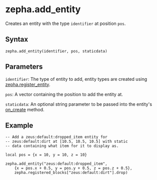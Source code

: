 # zepha.add_entity

Creates an entity with the type `identifier` at position `pos`.
## Syntax

`zepha.add_entity(identifier, pos, staticdata)`

## Parameters

`identifier`: The type of entity to add, entity types are created using [zepha.register_entity](/docs/methods/zepha_register_entity).

`pos`: A vector containing the position to add the entity at.

`staticdata`: An optional string parameter to be passed into the entity's [on_create](/docs/definitions/entity_definition#on_create) method.

## Example

```
-- Add a zeus:default:dropped_item entity for 
-- zeus:default:dirt at [10.5, 10.5, 10.5] with static 
-- data containing what item for it to display as.

local pos = {x = 10, y = 10, z = 10}

zepha.add_entity("zeus:default:dropped_item", 
	{x = pos.x + 0.5, y = pos.y + 0.5, z = pos.z + 0.5},
	zepha.registered_blocks["zeus:default:dirt"].drop)
```
